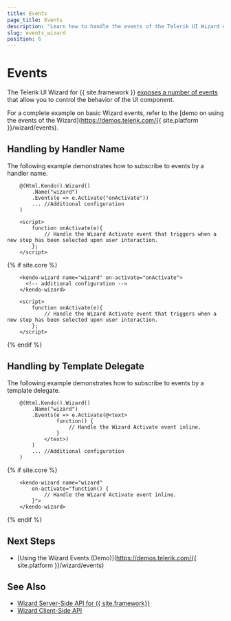 ```yaml
---
title: Events
page_title: Events
description: "Learn how to handle the events of the Telerik UI Wizard component for {{ site.framework }}."
slug: events_wizard
position: 6
---
```


# Events

The Telerik UI Wizard for {{ site.framework }} [exposes a number of events](/api/Kendo.Mvc.UI.Fluent/WizardEventBuilder) that allow you to control the behavior of the UI component.

For a complete example on basic Wizard events, refer to the [demo on using the events of the Wizard](https://demos.telerik.com/{{ site.platform }}/wizard/events).

## Handling by Handler Name

The following example demonstrates how to subscribe to events by a handler name.

```HtmlHelper
    @(Html.Kendo().Wizard()
        .Name("wizard")
        .Events(e => e.Activate("onActivate"))
        ... //Additional configuration
    )

    <script>
        function onActivate(e){
            // Handle the Wizard Activate event that triggers when a new step has been selected upon user interaction.
        };
    </script>
```

{% if site.core %}
```TagHelper
    <kendo-wizard name="wizard" on-activate="onActivate">
      <!-- additional configuration -->
    </kendo-wizard>

    <script>
        function onActivate(e){
            // Handle the Wizard Activate event that triggers when a new step has been selected upon user interaction.
        };
    </script>
```
{% endif %}

## Handling by Template Delegate

The following example demonstrates how to subscribe to events by a template delegate.

```HtmlHelper
    @(Html.Kendo().Wizard()
        .Name("wizard")
        .Events(e => e.Activate(@<text>
                function() {
                    // Handle the Wizard Activate event inline.
                }
            </text>)
        )
        ... //Additional configuration
    )
```

{% if site.core %}
```TagHelper
    <kendo-wizard name="wizard" 
        on-activate="function() {
            // Handle the Wizard Activate event inline.
        }">
    </kendo-wizard>
```
{% endif %}

## Next Steps

* [Using the Wizard Events (Demo)](https://demos.telerik.com/{{ site.platform }}/wizard/events)

## See Also

* [Wizard Server-Side API for {{ site.framework}}](/api/wizard)
* [Wizard Client-Side API](https://docs.telerik.com/kendo-ui/api/javascript/ui/wizard)